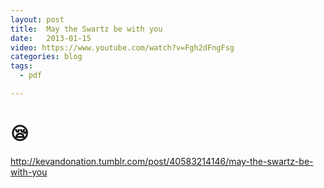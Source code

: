 ```yaml
---
layout: post
title:  May the Swartz be with you
date:   2013-01-15
video: https://www.youtube.com/watch?v=Fgh2dFngFsg
categories: blog
tags:
  - pdf

---
```


# 😪


http://kevandonation.tumblr.com/post/40583214146/may-the-swartz-be-with-you
